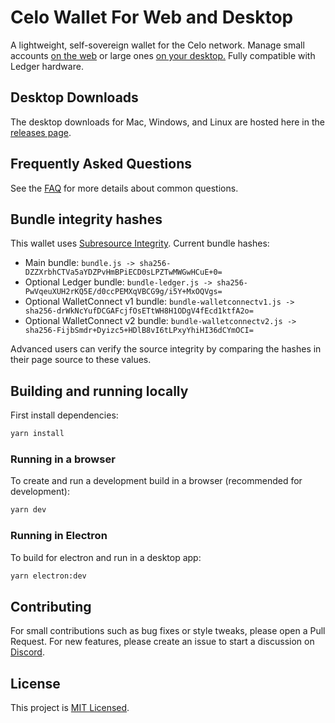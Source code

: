 # Celo Wallet For Web and Desktop

A lightweight, self-sovereign wallet for the Celo network. Manage small accounts [on the web](https://celowallet.app) or large ones [on your desktop.](https://github.com/celo-tools/celo-web-wallet/releases) Fully compatible with Ledger hardware.

## Desktop Downloads

The desktop downloads for Mac, Windows, and Linux are hosted here in the [releases page](https://github.com/celo-tools/celo-web-wallet/releases).

## Frequently Asked Questions

See the [FAQ](FAQ.md) for more details about common questions.

## Bundle integrity hashes

This wallet uses [Subresource Integrity](https://developer.mozilla.org/en-US/docs/Web/Security/Subresource_Integrity). Current bundle hashes:

* Main bundle: `bundle.js -> sha256-DZZXrbhCTVa5aYDZPvHmBPiECD0sLPZTwMWGwHCuE+0=`
* Optional Ledger bundle: `bundle-ledger.js -> sha256-PwVqeuXUH2rKQ5E/d0ccPEMXqVBCG9g/i5Y+MxOQVgs=`
* Optional WalletConnect v1 bundle: `bundle-walletconnectv1.js -> sha256-drWkNcYufDCGAFcjfOsETtWH8H1ODgV4fEcd1ktfA2o=`
* Optional WalletConnect v2 bundle: `bundle-walletconnectv2.js -> sha256-FijbSmdr+Dyizc5+HDlB8vI6tLPxyYhiHI36dCYmOCI=`

Advanced users can verify the source integrity by comparing the hashes in their page source to these values.

## Building and running locally

First install dependencies:

```sh
yarn install 
```

### Running in a browser

To create and run a development build in a browser (recommended for development):

```sh
yarn dev
```

### Running in Electron

To build for electron and run in a desktop app:

```sh
yarn electron:dev
```

## Contributing

For small contributions such as bug fixes or style tweaks, please open a Pull Request.
For new features, please create an issue to start a discussion on [Discord](https://discord.gg/ht885KmG5A).

## License

This project is [MIT Licensed](LICENSE).
